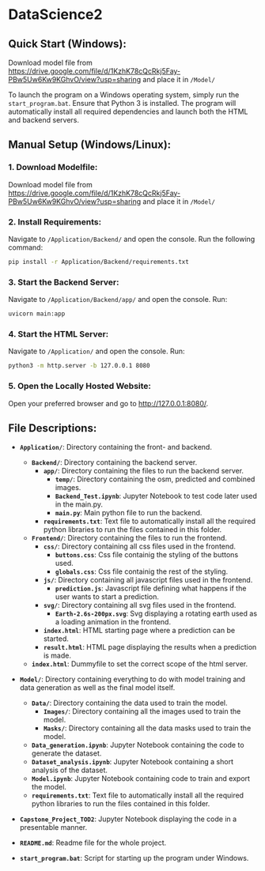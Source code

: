 # DataScience2

## Quick Start (Windows):
Download model file from https://drive.google.com/file/d/1KzhK78cQcRkj5Fay-PBw5Uw6Kw9KGhvO/view?usp=sharing and place it in `/Model/`

To launch the program on a Windows operating system, simply run the `start_program.bat`. Ensure that Python 3 is installed. The program will automatically install all required dependencies and launch both the HTML and backend servers.

## Manual Setup (Windows/Linux):

### 1. Download Modelfile:
Download model file from https://drive.google.com/file/d/1KzhK78cQcRkj5Fay-PBw5Uw6Kw9KGhvO/view?usp=sharing and place it in `/Model/`

### 2. Install Requirements:

Navigate to `/Application/Backend/` and open the console. Run the following command:

```bash
pip install -r Application/Backend/requirements.txt
```

### 3. Start the Backend Server:
Navigate to `/Application/Backend/app/` and open the console. Run:
```bash
uvicorn main:app
```

### 4. Start the HTML Server:
Navigate to `/Application/` and open the console. Run:
```bash
python3 -m http.server -b 127.0.0.1 8080
```

### 5. Open the Locally Hosted Website:
Open your preferred browser and go to http://127.0.0.1:8080/.


## File Descriptions:

- **`Application/`**: Directory containing the front- and backend.
   - **`Backend/`**: Directory containing the backend server.
     - **`app/`**: Directory containing the files to run the backend server.
       - **`temp/`**: Directory containing the osm, predicted and combined images.
       - **`Backend_Test.ipynb`**: Jupyter Notebook to test code later used in the main.py.
       - **`main.py`**: Main python file to run the backend.
     - **`requirements.txt`**: Text file to automatically install all the required python libraries to run the files contained in this folder. 
   - **`Frontend/`**: Directory containing the files to run the frontend.
     - **`css/`**: Directory containing all css files used in the frontend.
       - **`buttons.css`**: Css file containig the styling of the buttons used.
       - **`globals.css`**: Css file containig the rest of the styling.
     - **`js/`**: Directory containing all javascript files used in the frontend.
       - **`prediction.js`**: Javascript file defining what happens if the user wants to start a prediction.
     - **`svg/`**: Directory containing all svg files used in the frontend.
       - **`Earth-2.6s-200px.svg`**: Svg displaying a rotating earth used as a loading animation in the frontend.
     - **`index.html`**: HTML starting page where a prediction can be started.
     - **`result.html`**: HTML page displaying the results when a prediction is made.
   - **`index.html`**: Dummyfile to set the correct scope of the html server.

- **`Model/`**: Directory containing everything to do with model training and data generation as well as the final model itself.
  - **`Data/`**: Directory containing the data used to train the model.
    - **`Images/`**: Directory containing all the images used to train the model.
    - **`Masks/`**: Directory containing all the data masks used to train the model.
  - **`Data_generation.ipynb`**: Jupyter Notebook containing the code to generate the dataset.
  - **`Dataset_analysis.ipynb`**: Jupyter Notebook containing a short analysis of the dataset.
  - **`Model.ipynb`**: Jupyter Notebook containing code to train and export the model.
  - **`requirements.txt`**: Text file to automatically install all the required python libraries to run the files contained in this folder.

- **`Capstone_Project_TOD2`**: Jupyter Notebook displaying the code in a presentable manner.

- **`README.md`**: Readme file for the whole project.
- **`start_program.bat`**: Script for starting up the program under Windows.
